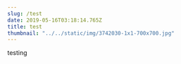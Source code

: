 ```yaml
---
slug: /test
date: 2019-05-16T03:18:14.765Z
title: test
thumbnail: "../../static/img/3742030-1x1-700x700.jpg"
---
```


testing
